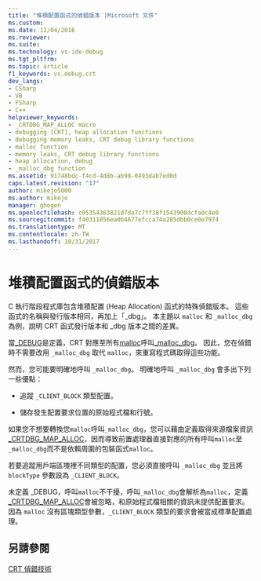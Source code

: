 ```yaml
---
title: "堆積配置函式的偵錯版本 |Microsoft 文件"
ms.custom: 
ms.date: 11/04/2016
ms.reviewer: 
ms.suite: 
ms.technology: vs-ide-debug
ms.tgt_pltfrm: 
ms.topic: article
f1_keywords: vs.debug.crt
dev_langs:
- CSharp
- VB
- FSharp
- C++
helpviewer_keywords:
- _CRTDBG_MAP_ALLOC macro
- debugging [CRT], heap allocation functions
- debugging memory leaks, CRT debug library functions
- malloc function
- memory leaks, CRT debug library functions
- heap allocation, debug
- _malloc_dbg function
ms.assetid: 91748bdc-f4cd-4d8b-ab98-0493dab7ed0d
caps.latest.revision: "17"
author: mikejo5000
ms.author: mikejo
manager: ghogen
ms.openlocfilehash: c05354363821d7da7c7ff38f1543900dcfa0c4e0
ms.sourcegitcommit: f40311056ea0b4677efcca74a285dbb0ce0e7974
ms.translationtype: MT
ms.contentlocale: zh-TW
ms.lasthandoff: 10/31/2017
---
```

# <a name="debug-versions-of-heap-allocation-functions"></a>堆積配置函式的偵錯版本
C 執行階段程式庫包含堆積配置 (Heap Allocation) 函式的特殊偵錯版本。 這些函式的名稱與發行版本相同，再加上「_dbg」。 本主題以 `malloc` 和 `_malloc_dbg` 為例，說明 CRT 函式發行版本和 _dbg 版本之間的差異。  
  
 當[_DEBUG](/cpp/c-runtime-library/debug)是定義，CRT 對應至所有[malloc](/cpp/c-runtime-library/reference/malloc)呼叫[_malloc_dbg](/cpp/c-runtime-library/reference/malloc-dbg)。 因此，您在偵錯時不需要改用 `_malloc_dbg` 取代 `malloc`，來重寫程式碼取得這些功能。  
  
 然而，您可能要明確地呼叫 `_malloc_dbg`。 明確地呼叫 `_malloc_dbg` 會多出下列一些優點：  
  
-   追蹤 `_CLIENT_BLOCK` 類型配置。  
  
-   儲存發生配置要求位置的原始程式檔和行號。  
  
 如果您不想要轉換您`malloc`呼叫`_malloc_dbg`，您可以藉由定義取得來源檔案資訊[_CRTDBG_MAP_ALLOC](/cpp/c-runtime-library/crtdbg-map-alloc)，因而導致前置處理器直接對應的所有呼叫`malloc`至`_malloc_dbg`而不是依賴周圍的包裝函式`malloc`。  
  
 若要追蹤用戶端區塊裡不同類型的配置，您必須直接呼叫 `_malloc_dbg` 並且將 `blockType` 參數設為 `_CLIENT_BLOCK`。  
  
 未定義 _DEBUG，呼叫`malloc`不干擾，呼叫`_malloc_dbg`會解析為`malloc`，定義[_CRTDBG_MAP_ALLOC](/cpp/c-runtime-library/crtdbg-map-alloc)會被忽略，和原始程式檔相關的資訊未提供配置要求。 因為 `malloc` 沒有區塊類型參數，`_CLIENT_BLOCK` 類型的要求會被當成標準配置處理。  
  
## <a name="see-also"></a>另請參閱  
 [CRT 偵錯技術](../debugger/crt-debugging-techniques.md)
